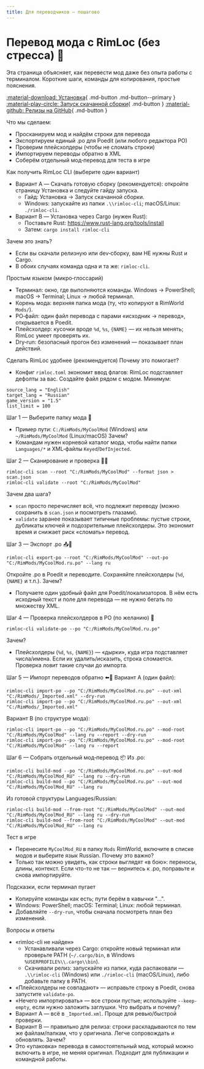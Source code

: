 ```yaml
---
title: Для переводчиков — пошагово
---
```


# Перевод мода с RimLoc (без стресса) 🎯

Эта страница объясняет, как перевести мод даже без опыта работы с терминалом. Короткие шаги, команды для копирования, простые пояснения.

[:material-download: Установка](../install.md){ .md-button .md-button--primary }
[:material-play-circle: Запуск скачанной сборки](../install_run.md){ .md-button }
[:material-github: Релизы на GitHub](https://github.com/0-danielviktorovich-0/RimLoc/releases){ .md-button }

Что мы сделаем:
- Просканируем мод и найдём строки для перевода
- Экспортируем единый .po для Poedit (или любого редактора PO)
- Проверим плейсхолдеры (чтобы не сломать строки)
- Импортируем переводы обратно в XML
- Соберём отдельный мод‑перевод для теста в игре

Как получить RimLoc CLI (выберите один вариант)
- Вариант A — Скачать готовую сборку (рекомендуется): откройте страницу Установка и следуйте гайду запуска.
  - Гайд: Установка → Запуск скачанной сборки.
  - Windows: запускайте из папки `.\\rimloc-cli`; macOS/Linux: `./rimloc-cli`.
- Вариант B — Установка через Cargo (нужен Rust):
  - Поставьте Rust: https://www.rust-lang.org/tools/install
  - Затем: `cargo install rimloc-cli`

Зачем это знать?
- Если вы скачали релизную или dev‑сборку, вам НЕ нужны Rust и Cargo.
- В обоих случаях команда одна и та же: `rimloc-cli`.

Простым языком (микро‑глоссарий)
- Терминал: окно, где выполняются команды. Windows → PowerShell; macOS → Terminal; Linux → любой терминал.
- Корень мода: верхняя папка мода (ту, что копируют в RimWorld `Mods/`).
- PO‑файл: один файл перевода с парами «исходник → перевод», открывается в Poedit.
- Плейсхолдер: кусочки вроде `%d`, `%s`, `{NAME}` — их нельзя менять; RimLoc умеет проверять их.
- Dry‑run: безопасный прогон без изменений — показывает план действий.

Сделать RimLoc удобнее (рекомендуется)
Почему это помогает?
- Конфиг `rimloc.toml` экономит ввод флагов: RimLoc подставляет дефолты за вас. Создайте файл рядом с модом. Минимум:

```
source_lang = "English"
target_lang = "Russian"
game_version = "1.5"
list_limit = 100
```

Шаг 1 — Выберите папку мода 📁
- Пример пути: `C:/RimMods/MyCoolMod` (Windows) или `~/RimMods/MyCoolMod` (Linux/macOS)
Зачем?
- Командам нужен корневой каталог мода, чтобы найти папки `Languages/*` и XML‑файлы `Keyed`/`DefInjected`.

Шаг 2 — Сканирование и проверка 🔎✅
```
rimloc-cli scan --root "C:/RimMods/MyCoolMod" --format json > scan.json
rimloc-cli validate --root "C:/RimMods/MyCoolMod"
```
Зачем два шага?
- `scan` просто перечисляет всё, что подлежит переводу (можно сохранить в `scan.json` и посмотреть глазами).
- `validate` заранее показывает типичные проблемы: пустые строки, дубликаты ключей и подозрительные плейсхолдеры. Это экономит время и снижает риск «сломать» перевод.

Шаг 3 — Экспорт .po 📤📝
```
rimloc-cli export-po --root "C:/RimMods/MyCoolMod" --out-po "C:/RimMods/MyCoolMod.ru.po" --lang ru
```
Откройте .po в Poedit и переводите. Сохраняйте плейсхолдеры (`%d`, `{NAME}` и т.п.).
Зачем?
- Получаете один удобный файл для Poedit/локализаторов. В нём есть исходный текст и поле для перевода — не нужно бегать по множеству XML.

Шаг 4 — Проверка плейсхолдеров в PO (по желанию) 🧪
```
rimloc-cli validate-po --po "C:/RimMods/MyCoolMod.ru.po"
```
Зачем?
- Плейсхолдеры (`%d`, `%s`, `{NAME}`) — «дырки», куда игра подставляет числа/имена. Если их удалить/исказить, строка сломается. Проверка ловит такие случаи до импорта.

Шаг 5 — Импорт переводов обратно ⬅️📄
Вариант A (один файл):
```
rimloc-cli import-po --po "C:/RimMods/MyCoolMod.ru.po" --out-xml "C:/RimMods/_Imported.xml" --dry-run
rimloc-cli import-po --po "C:/RimMods/MyCoolMod.ru.po" --out-xml "C:/RimMods/_Imported.xml"
```
Вариант B (по структуре мода):
```
rimloc-cli import-po --po "C:/RimMods/MyCoolMod.ru.po" --mod-root "C:/RimMods/MyCoolMod" --lang ru --report --dry-run
rimloc-cli import-po --po "C:/RimMods/MyCoolMod.ru.po" --mod-root "C:/RimMods/MyCoolMod" --lang ru --report
```

Шаг 6 — Собрать отдельный мод‑перевод 📦
Из .po:
```
rimloc-cli build-mod --po "C:/RimMods/MyCoolMod.ru.po" --out-mod "C:/RimMods/MyCoolMod_RU" --lang ru --dry-run
rimloc-cli build-mod --po "C:/RimMods/MyCoolMod.ru.po" --out-mod "C:/RimMods/MyCoolMod_RU" --lang ru
```
Из готовой структуры Languages/Russian:
```
rimloc-cli build-mod --from-root "C:/RimMods/MyCoolMod" --out-mod "C:/RimMods/MyCoolMod_RU" --lang ru --dry-run
rimloc-cli build-mod --from-root "C:/RimMods/MyCoolMod" --out-mod "C:/RimMods/MyCoolMod_RU" --lang ru
```

Тест в игре
- Перенесите `MyCoolMod_RU` в папку `Mods` RimWorld, включите в списке модов и выберите язык Russian.
Почему это важно?
- Только так можно увидеть, как строки выглядят «в бою»: переносы, длины, контекст. Если что-то не так — вернитесь к .po, поправьте и снова импортируйте.

Подсказки, если терминал пугает
- Копируйте команды как есть; пути берём в кавычки "...".
- Windows: PowerShell; macOS: Terminal; Linux: любой терминал.
- Добавляйте `--dry-run`, чтобы сначала посмотреть план без изменений.

Вопросы и ответы
- «rimloc-cli не найден»
  - Устанавливали через Cargo: откройте новый терминал или проверьте PATH (`~/.cargo/bin`, в Windows `%USERPROFILE%\\.cargo\\bin`).
  - Скачивали релиз: запускайте из папки, куда распаковали — `.\\rimloc-cli` (Windows) или `./rimloc-cli` (macOS/Linux), либо добавьте папку в PATH.
- «Плейсхолдеры не совпадают» — исправьте строку в Poedit, снова запустите `validate-po`.
- «Нечего импортировать» — все строки пустые; используйте `--keep-empty`, если нужно заложить заглушки.
Что выбрать и почему?
- Вариант A — всё в `_Imported.xml`. Проще для ревью/быстрой проверки.
- Вариант B — правильно для релиза: строки раскладываются по тем же файлам/папкам, что у оригинала. Легче сопровождать и обновлять.
Зачем?
- Это «упаковка» перевода в самостоятельный мод, который можно включить в игре, не меняя оригинал. Подходит для публикации и командной работы.
